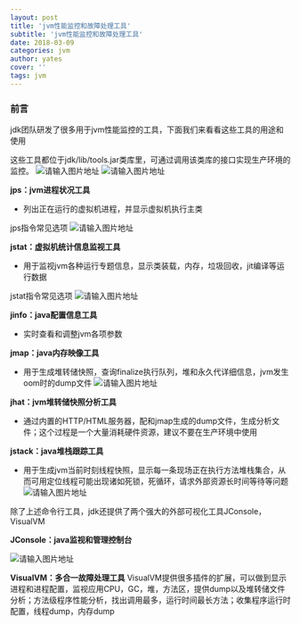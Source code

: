 ```yaml
---
layout: post
title: 'jvm性能监控和故障处理工具'
subtitle: 'jvm性能监控和故障处理工具'
date: 2018-03-09
categories: jvm
author: yates
cover: ''
tags: jvm
---
```


### 前言
jdk团队研发了很多用于jvm性能监控的工具，下面我们来看看这些工具的用途和使用


这些工具都位于jdk/lib/tools.jar类库里，可通过调用该类库的接口实现生产环境的监控。
![请输入图片地址](http://yatesblog.oss-cn-shenzhen.aliyuncs.com/img/2018-03-19-jvm/10.png)
![请输入图片地址](http://yatesblog.oss-cn-shenzhen.aliyuncs.com/img/2018-03-19-jvm/11.png)

**jps：jvm进程状况工具**
- 列出正在运行的虚拟机进程，并显示虚拟机执行主类

jps指令常见选项
![请输入图片地址](http://yatesblog.oss-cn-shenzhen.aliyuncs.com/img/2018-03-19-jvm/12.png)

**jstat：虚拟机统计信息监视工具**
- 用于监视jvm各种运行专题信息，显示类装载，内存，垃圾回收，jit编译等运行数据

jstat指令常见选项
![请输入图片地址](http://yatesblog.oss-cn-shenzhen.aliyuncs.com/img/2018-03-19-jvm/13.png)

**jinfo：java配置信息工具**
- 实时查看和调整jvm各项参数

**jmap：java内存映像工具**
- 用于生成堆转储快照，查询finalize执行队列，堆和永久代详细信息，jvm发生oom时的dump文件
![请输入图片地址](http://yatesblog.oss-cn-shenzhen.aliyuncs.com/img/2018-03-19-jvm/14.png)

**jhat：jvm堆转储快照分析工具**
- 通过内置的HTTP/HTML服务器，配和jmap生成的dump文件，生成分析文件；这个过程是一个大量消耗硬件资源，建议不要在生产环境中使用

**jstack：java堆栈跟踪工具**
- 用于生成jvm当前时刻线程快照，显示每一条现场正在执行方法堆栈集合，从而可用定位线程可能出现诸如死锁，死循环，请求外部资源长时间等待等问题
![请输入图片地址](http://yatesblog.oss-cn-shenzhen.aliyuncs.com/img/2018-03-19-jvm/15.png)

除了上述命令行工具，jdk还提供了两个强大的外部可视化工具JConsole，VisualVM

**JConsole：java监视和管理控制台**

![请输入图片地址](http://yatesblog.oss-cn-shenzhen.aliyuncs.com/img/2018-03-19-jvm/16.png)

**VisualVM：多合一故障处理工具**
VisualVM提供很多插件的扩展，可以做到显示进程和进程配置，监视应用CPU，GC，堆，方法区，提供dump以及堆转储文件分析；方法级程序性能分析，找出调用最多，运行时间最长方法；收集程序运行时配置，线程dump，内存dump

